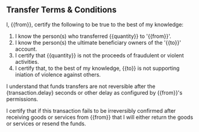 ## Transfer Terms & Conditions

I, {{from}}, certify the following to be true to the best of my knowledge:

1. I know the person(s) who transferred {{quantity}} to '{{from}}'.
2. I know the person(s) the ultimate beneficiary owners of the '{{to}}' account.
3. I certify that {{quantity}} is not the proceeds of fraudulent or violent activities.
4. I certify that, to the best of my knowledge, {{to}} is not supporting iniation of violence against others.

I understand that funds transfers are not reversible after the {transaction.delay} seconds or other delay as configured by {{from}}'s permissions.

I certify that if this transaction fails to be irreversibly confirmed after receiving goods or services from {{from}} that I will either return the goods or services or resend the funds.
